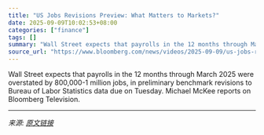 ```yaml
---
title: "US Jobs Revisions Preview: What Matters to Markets?"
date: 2025-09-09T10:02:53+08:00
categories: ["finance"]
tags: []
summary: "Wall Street expects that payrolls in the 12 months through March 2025 were overstated by 800,000-1 million jobs, in preliminary benchmark revisions to Bureau of Labor Statistics data due on Tuesday. M"
source_url: "https://www.bloomberg.com/news/videos/2025-09-09/us-jobs-revisions-preview-what-matters-to-markets-video"
---
```


Wall Street expects that payrolls in the 12 months through March 2025 were overstated by 800,000-1 million jobs, in preliminary benchmark revisions to Bureau of Labor Statistics data due on Tuesday. Michael McKee reports on Bloomberg Television.

---

*来源: [原文链接](https://www.bloomberg.com/news/videos/2025-09-09/us-jobs-revisions-preview-what-matters-to-markets-video)*
